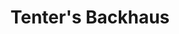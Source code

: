 ---
title: "Tenter's Backhaus"
url: /bremen/tenters-backhaus-sankt-gotthard-strasse/
shop: Bäckerei
---